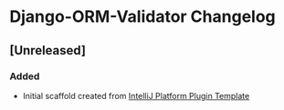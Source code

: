 <!-- Keep a Changelog guide -> https://keepachangelog.com -->

# Django-ORM-Validator Changelog

## [Unreleased]
### Added
- Initial scaffold created from [IntelliJ Platform Plugin Template](https://github.com/JetBrains/intellij-platform-plugin-template)
